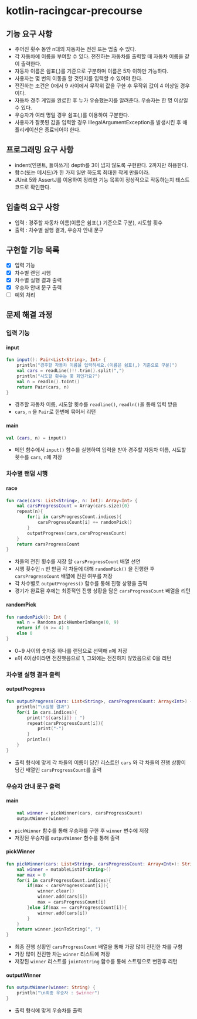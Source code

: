 # kotlin-racingcar-precourse

## 기능 요구 사항

- 주어진 횟수 동안 n대의 자동차는 전진 또는 멈출 수 있다.
- 각 자동차에 이름을 부여할 수 있다. 전진하는 자동차를 출력할 때 자동차 이름을 같이 출력한다.
- 자동차 이름은 쉼표(,)를 기준으로 구분하며 이름은 5자 이하만 가능하다.
- 사용자는 몇 번의 이동을 할 것인지를 입력할 수 있어야 한다.
- 전진하는 조건은 0에서 9 사이에서 무작위 값을 구한 후 무작위 값이 4 이상일 경우이다.
- 자동차 경주 게임을 완료한 후 누가 우승했는지를 알려준다. 우승자는 한 명 이상일 수 있다.
- 우승자가 여러 명일 경우 쉼표(,)를 이용하여 구분한다.
- 사용자가 잘못된 값을 입력할 경우 IllegalArgumentException을 발생시킨 후 애플리케이션은 종료되어야 한다.

## 프로그래밍 요구 사항

- indent(인덴트, 들여쓰기) depth를 3이 넘지 않도록 구현한다. 2까지만 허용한다.
- 함수(또는 메서드)가 한 가지 일만 하도록 최대한 작게 만들어라.
- JUnit 5와 AssertJ를 이용하여 정리한 기능 목록이 정상적으로 작동하는지 테스트 코드로 확인한다.

## 입출력 요구 사항

- 입력 : 경주할 자동차 이름(이름은 쉼표(,) 기준으로 구분), 시도할 횟수
- 출력 : 차수별 실행 결과, 우승자 안내 문구

## 구현할 기능 목록

- [x] 입력 기능
- [x] 차수별 랜덤 시행
- [x] 차수별 실행 결과 출력
- [x] 우승자 안내 문구 출력
- [ ] 예외 처리

## 문제 해결 과정

### 입력 기능

#### input 

```kotlin
fun input(): Pair<List<String>, Int> {
    println("경주할 자동차 이름을 입력하세요.(이름은 쉼표(,) 기준으로 구분)")
    val cars = readLine()!!.trim().split(",")
    println("시도할 횟수는 몇 회인가요?")
    val n = readln().toInt()
    return Pair(cars, n)
}
```
- 경주할 자동차 이름, 시도할 횟수를 `readline()`, `readln()`을 통해 입력 받음
- `cars`, `n` 을 `Pair`로 한번에 묶어서 리턴

#### main

```kotlin
val (cars, n) = input()
```
- 메인 함수에서 `input()` 함수를 실행하여 입력을 받아 경주할 자동차 이름, 시도할 횟수를 `cars`, `n`에 저장

### 차수별 랜덤 시행

#### race

```kotlin
fun race(cars: List<String>, n: Int): Array<Int> {
    val carsProgressCount = Array(cars.size){0}
    repeat(n){
        for(i in carsProgressCount.indices){
            carsProgressCount[i] += randomPick()
        }
        outputProgress(cars,carsProgressCount)
    }
    return carsProgressCount
}
```

- 차들의 전진 횟수를 저장 할 `carsProgressCount` 배열 선언
- 시행 횟수인 `n` 번 만큼 각 차들에 대해 `randomPick()` 을 진행한 후 `carsProgressCount` 배열에 전진 여부를 저장
- 각 차수별로 `outputProgress()` 함수를 통해 진행 상황을 출력
- 경기가 완료된 후에는 최종적인 진행 상황을 담은 `carsProgressCount` 배열을 리턴

#### randomPick

```kotlin
fun randomPick(): Int {
    val n = Randoms.pickNumberInRange(0, 9)
    return if (n >= 4) 1
    else 0
}
```

- 0~9 사이의 숫자중 하나를 랜덤으로 선택해 `n`에 저장
- `n`이 4이상이라면 전진햇음으로 1, 그외에는 전진하지 않았음으로 0을 리턴

### 차수별 실행 결과 출력

#### outputProgress

```kotlin
fun outputProgress(cars: List<String>, carsProgressCount: Array<Int>) {
    println("\n실행 결과")
    for(i in cars.indices){
        print("${cars[i]} : ")
        repeat(carsProgressCount[i]){
            print("-")
        }
        println()
    }
}
```
- 출력 형식에 맞게 각 차들의 이름이 담긴 리스트인 `cars` 와 각 차들의 진행 상황이 담긴 배열인 `carsProgressCount`를 출력

### 우승자 안내 문구 출력

#### main

```kotlin
    val winner = pickWinner(cars, carsProgressCount)
    outputWinner(winner)
```
- `pickWinner` 함수를 통해 우승자를 구한 후 `winner` 변수에 저장
- 저장된 우승자를 `outputWinner` 함수를 통해 출력

#### pickWinner

```kotlin
fun pickWinner(cars: List<String>, carsProgressCount: Array<Int>): String {
    val winner = mutableListOf<String>()
    var max = 0
    for(i in carsProgressCount.indices){
        if(max < carsProgressCount[i]){
            winner.clear()
            winner.add(cars[i])
            max = carsProgressCount[i]
        }else if(max == carsProgressCount[i]){
            winner.add(cars[i])
        }
    }
    return winner.joinToString(", ")
}
```

- 최종 진행 상황인 `carsProgressCount` 배열을 통해 가장 많이 전진한 차를 구함
- 가장 많이 전진한 차는 `winner` 리스트에 저장
- 저장된 `winner` 리스트를 `joinToString` 함수를 통해 스트링으로 변환후 리턴

#### outputWinner

```kotlin
fun outputWinner(winner: String) {
    println("\n최종 우승자 : $winner")
}
```

- 출력 형식에 맞게 우승차를 출력
